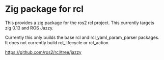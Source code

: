 # Zig package for rcl

This provides a zig package for the ros2 rcl project.
This currently targets zig 0.13 and ROS Jazzy.

Currently this only builds the base rcl and rcl_yaml_param_parser packages.
It does not currently build rcl_lifecycle or rcl_action.

https://github.com/ros2/rcl/tree/jazzy
